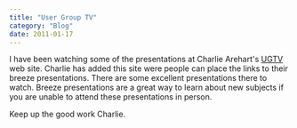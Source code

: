```yaml
---
title: "User Group TV"
category: "Blog"
date: 2011-01-17
---
```



I have been watching some of the presentations at Charlie Arehart's [UGTV](http://www.carehart.org/ugtv/) web site. Charlie has added this site were people can place the links to their breeze presentations. There are some excellent presentations there to watch. Breeze presentations are a great way to learn about new subjects if you are unable to attend these presentations in person.

Keep up the good work Charlie.